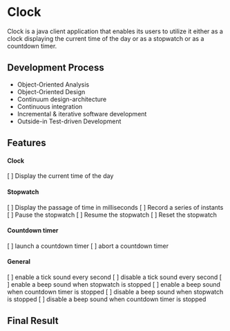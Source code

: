 # Clock
Clock is a java client application that enables its users to utilize it either as a clock displaying the current time of the day or as a stopwatch or as a countdown timer.
## Development Process
+ Object-Oriented Analysis 
+ Object-Oriented Design
+ Continuum design-architecture
+ Continuous integration
+ Incremental & iterative software development
+ Outside-in Test-driven Development
## Features
#### Clock
[ ] Display the current time of the day
#### Stopwatch
[ ] Display the passage of time in milliseconds
[ ] Record a series of instants
[ ] Pause the stopwatch
[ ] Resume the stopwatch
[ ] Reset the stopwatch
#### Countdown timer
[ ] launch a countdown timer
[ ] abort a countdown timer
#### General
[ ] enable a tick sound every second
[ ] disable a tick sound every second
[ ] enable a beep sound when stopwatch is stopped
[ ] enable a beep sound when countdown timer is stopped
[ ] disable a beep sound when stopwatch is stopped
[ ] disable a beep sound when countdown timer is stopped
## Final Result
